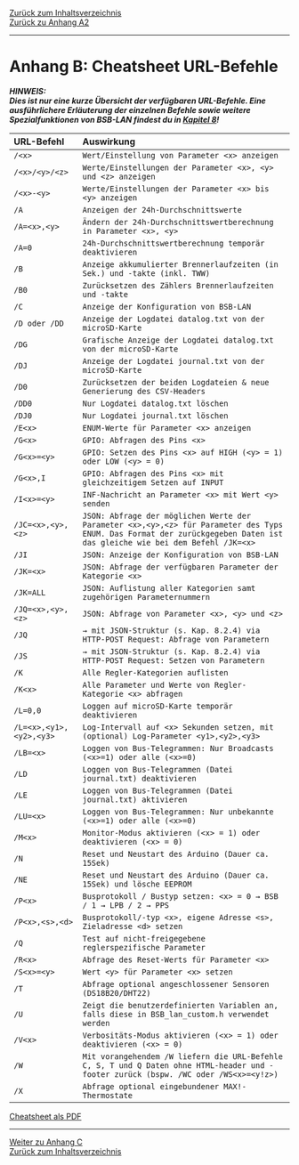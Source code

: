 [Zurück zum Inhaltsverzeichnis](inhaltsverzeichnis.md)  
[Zurück zu Anhang A2](anhang_a2.md)    
    
---
        

# Anhang B: Cheatsheet URL-Befehle
  
***HINWEIS:***  
***Dies ist nur eine kurze Übersicht der verfügbaren URL-Befehle. Eine ausführlichere Erläuterung der einzelnen Befehle sowie weitere Spezialfunktionen von BSB-LAN findest du in [Kapitel 8](kap08.md)!***  
   

| URL-Befehl            | Auswirkung                                                                    |
|:----------------------|:------------------------------------------------------------------------------|
|  `/<x>`               | `Wert/Einstellung von Parameter <x> anzeigen`
|  `/<x>/<y>/<z>`   | `Werte/Einstellungen der Parameter <x>, <y> und <z> anzeigen`  
|  `/<x>-<y>`         | `Werte/Einstellungen der Parameter <x> bis <y> anzeigen`  
|  `/A`                   | `Anzeigen der 24h-Durchschnittswerte`  
|  `/A=<x>,<y>`       | `Ändern der 24h-Durchschnittswertberechnung in Parameter <x>, <y>`  
|  `/A=0`                  | `24h-Durchschnittswertberechnung temporär deaktivieren`  
|  `/B`                   | `Anzeige akkumulierter Brennerlaufzeiten (in Sek.) und -takte (inkl. TWW)`  
|  `/B0`                  | `Zurücksetzen des Zählers Brennerlaufzeiten und -takte`  
|  `/C`                   | `Anzeige der Konfiguration von BSB-LAN`  
|  `/D oder /DD`         | `Anzeige der Logdatei datalog.txt von der microSD-Karte`  
|  `/DG`                  | `Grafische Anzeige der Logdatei datalog.txt von der microSD-Karte`  
|  `/DJ`                  | `Anzeige der Logdatei journal.txt von der microSD-Karte`  
|  `/D0`                  | `Zurücksetzen der beiden Logdateien & neue Generierung des CSV-Headers`  
|  `/DD0`               | `Nur Logdatei datalog.txt löschen`  
|  `/DJ0`               | `Nur Logdatei journal.txt löschen`  
|  `/E<x>`              | `ENUM-Werte für Parameter <x> anzeigen`  
|  `/G<x>`              | `GPIO: Abfragen des Pins <x>`  
|  `/G<x>=<y>`        | `GPIO: Setzen des Pins <x> auf HIGH (<y> = 1) oder LOW (<y> = 0)`  
|  `/G<x>,I`            | `GPIO: Abfragen des Pins <x> mit gleichzeitigem Setzen auf INPUT`  
|  `/I<x>=<y>`        | `INF-Nachricht an Parameter <x> mit Wert <y> senden`  
|  `/JC=<x>,<y>,<z>`   | `JSON: Abfrage der möglichen Werte der Parameter <x>,<y>,<z> für Parameter des Typs ENUM. Das Format der zurückgegeben Daten ist das gleiche wie bei dem Befehl /JK=<x>`  
|  `/JI`                   | `JSON: Anzeige der Konfiguration von BSB-LAN`  
|  `/JK=<x>`        	| `JSON: Abfrage der verfügbaren Parameter der Kategorie <x>`  
|  `/JK=ALL`          	| `JSON: Auflistung aller Kategorien samt zugehörigen Parameternummern`  
|  `/JQ=<x>,<y>,<z>`      | `JSON: Abfrage von Parameter <x>, <y> und <z>`  
|  `/JQ`                  | `→ mit JSON-Struktur (s. Kap. 8.2.4) via HTTP-POST Request: Abfrage von Parametern`
|  `/JS`                  | `→ mit JSON-Struktur (s. Kap. 8.2.4) via HTTP-POST Request: Setzen von Parametern`
|  `/K`                   | `Alle Regler-Kategorien auflisten`  
|  `/K<x>`              | `Alle Parameter und Werte von Regler-Kategorie <x> abfragen`  
|  `/L=0,0`               | `Loggen auf microSD-Karte temporär deaktivieren`  
|  `/L=<x>,<y1>,<y2>,<y3>`       | `Log-Intervall auf <x> Sekunden setzen, mit (optional) Log-Parameter <y1>,<y2>,<y3>`  
|  `/LB=<x>`            | `Loggen von Bus-Telegrammen: Nur Broadcasts (<x>=1) oder alle (<x>=0)`  
|  `/LD`                | `Loggen von Bus-Telegrammen (Datei journal.txt) deaktivieren`  
|  `/LE`                | `Loggen von Bus-Telegrammen (Datei journal.txt) aktivieren`  
|  `/LU=<x>`            | `Loggen von Bus-Telegrammen: Nur unbekannte (<x>=1) oder alle (<x>=0)`  
|  `/M<x>`              | `Monitor-Modus aktivieren (<x> = 1) oder deaktivieren (<x> = 0)`  
|  `/N`                   | `Reset und Neustart des Arduino (Dauer ca. 15Sek)`  
|  `/NE`                  | `Reset und Neustart des Arduino (Dauer ca. 15Sek) und lösche EEPROM`  
|  `/P<x>`              | `Busprotokoll / Bustyp setzen: <x> = 0 → BSB / 1 → LPB / 2 → PPS`  
|  `/P<x>,<s>,<d>`  | `Busprotokoll/-typ <x>, eigene Adresse <s>, Zieladresse <d> setzen`  
|  `/Q`                   | `Test auf nicht-freigegebene reglerspezifische Parameter`  
|  `/R<x>`              | `Abfrage des Reset-Werts für Parameter <x>`  
|  `/S<x>=<y>`        | `Wert <y> für Parameter <x> setzen`  
|  `/T`                   | `Abfrage optional angeschlossener Sensoren (DS18B20/DHT22)`  
|  `/U`                   | `Zeigt die benutzerdefinierten Variablen an, falls diese in BSB_lan_custom.h verwendet werden`  
|  `/V<x>`              | `Verbositäts-Modus aktivieren (<x> = 1) oder deaktivieren (<x> = 0)`  
|  `/W`                   | `Mit vorangehendem /W liefern die URL-Befehle C, S, T und Q Daten ohne HTML-header und -footer zurück (bspw. /WC oder /WS<x>=<y!z>)`  
|  `/X`                   | `Abfrage optional eingebundener MAX!-Thermostate`  

       
[Cheatsheet als PDF](https://github.com/1coderookie/BSB-LPB-LAN/raw/master/Cheatsheet_URL-Befehle.pdf)
    
---
    
     
[Weiter zu Anhang C](anhang_c.md)      
[Zurück zum Inhaltsverzeichnis](inhaltsverzeichnis.md)  

